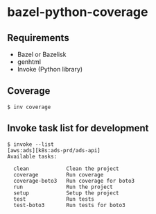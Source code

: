 # bazel-python-coverage

## Requirements

- Bazel or Bazelisk
- genhtml
- Invoke (Python library)

## Coverage

```
$ inv coverage
```

## Invoke task list for development

```
$ invoke --list                                                                                                                   [aws:ads][k8s:ads-prd/ads-api]
Available tasks:

  clean            Clean the project
  coverage         Run coverage
  coverage-boto3   Run coverage for boto3
  run              Run the project
  setup            Setup the project
  test             Run tests
  test-boto3       Run tests for boto3
```
